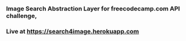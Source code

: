 ### Image Search Abstraction Layer for freecodecamp.com API challenge, 
### Live at https://search4image.herokuapp.com




